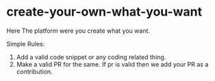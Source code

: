 # create-your-own-what-you-want
Here The platform were you create what you want.

Simple Rules:
1. Add a valid code snippet or any coding related thing.
2. Make a valid PR for the same. If pr is valid then we add your PR as a contribution.